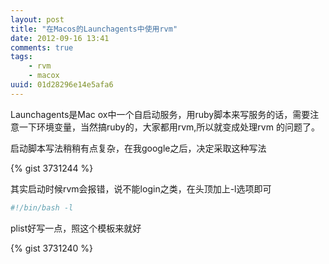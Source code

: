 ```yaml
---
layout: post
title: "在Macos的Launchagents中使用rvm"
date: 2012-09-16 13:41
comments: true
tags: 
    - rvm
    - macox
uuid: 01d28296e14e5afa6
---
```


Launchagents是Mac ox中一个自启动服务，用ruby脚本来写服务的话，需要注意一下环境变量，当然搞ruby的，大家都用rvm,所以就变成处理rvm 的问题了。

启动脚本写法稍稍有点复杂，在我google之后，决定采取这种写法

{% gist 3731244 %}

其实启动时候rvm会报错，说不能login之类，在头顶加上-l选项即可

```bash
#!/bin/bash -l
```

plist好写一点，照这个模板来就好

{% gist 3731240 %}
